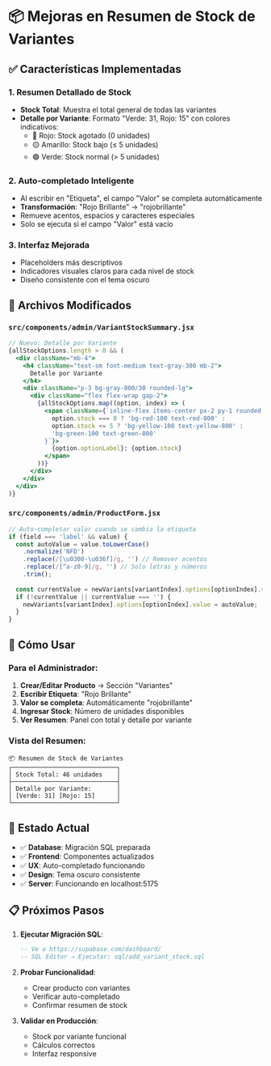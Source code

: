 # 📦 Mejoras en Resumen de Stock de Variantes

## ✅ Características Implementadas

### 1. **Resumen Detallado de Stock**
- **Stock Total**: Muestra el total general de todas las variantes
- **Detalle por Variante**: Formato "Verde: 31, Rojo: 15" con colores indicativos:
  - 🔴 Rojo: Stock agotado (0 unidades)  
  - 🟡 Amarillo: Stock bajo (≤ 5 unidades)
  - 🟢 Verde: Stock normal (> 5 unidades)

### 2. **Auto-completado Inteligente**
- Al escribir en "Etiqueta", el campo "Valor" se completa automáticamente
- **Transformación**: "Rojo Brillante" → "rojobrillante"
- Remueve acentos, espacios y caracteres especiales
- Solo se ejecuta si el campo "Valor" está vacío

### 3. **Interfaz Mejorada**
- Placeholders más descriptivos
- Indicadores visuales claros para cada nivel de stock
- Diseño consistente con el tema oscuro

## 🔧 Archivos Modificados

### `src/components/admin/VariantStockSummary.jsx`
```jsx
// Nuevo: Detalle por Variante
{allStockOptions.length > 0 && (
  <div className="mb-4">
    <h4 className="text-sm font-medium text-gray-300 mb-2">
      Detalle por Variante
    </h4>
    <div className="p-3 bg-gray-800/30 rounded-lg">
      <div className="flex flex-wrap gap-2">
        {allStockOptions.map((option, index) => (
          <span className={`inline-flex items-center px-2 py-1 rounded text-xs font-medium ${
            option.stock === 0 ? 'bg-red-100 text-red-800' :
            option.stock <= 5 ? 'bg-yellow-100 text-yellow-800' :
            'bg-green-100 text-green-800'
          }`}>
            {option.optionLabel}: {option.stock}
          </span>
        ))}
      </div>
    </div>
  </div>
)}
```

### `src/components/admin/ProductForm.jsx`
```jsx
// Auto-completar valor cuando se cambia la etiqueta
if (field === 'label' && value) {
  const autoValue = value.toLowerCase()
    .normalize('NFD')
    .replace(/[\u0300-\u036f]/g, '') // Remover acentos
    .replace(/[^a-z0-9]/g, '') // Solo letras y números
    .trim();
  
  const currentValue = newVariants[variantIndex].options[optionIndex].value;
  if (!currentValue || currentValue === '') {
    newVariants[variantIndex].options[optionIndex].value = autoValue;
  }
}
```

## 🎯 Cómo Usar

### Para el Administrador:
1. **Crear/Editar Producto** → Sección "Variantes"
2. **Escribir Etiqueta**: "Rojo Brillante"
3. **Valor se completa**: Automáticamente "rojobrillante"
4. **Ingresar Stock**: Número de unidades disponibles
5. **Ver Resumen**: Panel con total y detalle por variante

### Vista del Resumen:
```
📦 Resumen de Stock de Variantes
┌─────────────────────────────┐
│ Stock Total: 46 unidades    │
├─────────────────────────────┤
│ Detalle por Variante:       │
│ [Verde: 31] [Rojo: 15]      │
└─────────────────────────────┘
```

## 🚀 Estado Actual

- ✅ **Database**: Migración SQL preparada
- ✅ **Frontend**: Componentes actualizados
- ✅ **UX**: Auto-completado funcionando
- ✅ **Design**: Tema oscuro consistente
- ✅ **Server**: Funcionando en localhost:5175

## 📋 Próximos Pasos

1. **Ejecutar Migración SQL**:
   ```sql
   -- Ve a https://supabase.com/dashboard/
   -- SQL Editor → Ejecutar: sql/add_variant_stock.sql
   ```

2. **Probar Funcionalidad**:
   - Crear producto con variantes
   - Verificar auto-completado
   - Confirmar resumen de stock

3. **Validar en Producción**:
   - Stock por variante funcional
   - Cálculos correctos
   - Interfaz responsive

